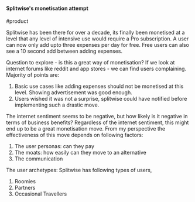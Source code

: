#### Splitwise's monetisation attempt
#product 

Splitwise has been there for over a decade, its finally been monetised at a level that any level of intensive use would require a Pro subscription. A user can now only add upto three expenses per day for free. Free users can also see a 10 second add between adding expenses.

Question to explore - is this a great way of monetisation? If we look at internet forums like reddit and app stores - we can find users complaining. Majority of points are:
1. Basic use cases like adding expenses should not be monetised at this level. Showing advertisement was good enough.
2. Users wished it was not a surprise, splitwise could have notified before implementing such a drastic move.

The internet sentiment seems to be negative, but how likely is it negative in terms of business benefits? Regardless of the internet sentiment, this might end up to be a great monetisation move. From my perspective the effectiveness of this move depends on following factors:
1. The user personas: can they pay
2. The moats: how easily can they move to an alternative
3. The communication

The user archetypes: Splitwise has following types of users,
1. Roomies
2. Partners
3. Occasional Travellers